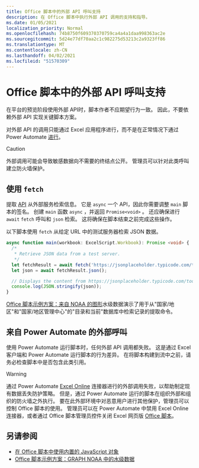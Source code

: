 ```yaml
---
title: Office 脚本中的外部 API 呼叫支持
description: 在 Office 脚本中执行外部 API 调用的支持和指导。
ms.date: 01/05/2021
localization_priority: Normal
ms.openlocfilehash: 74b8750f609370370759ca4a4a1daa998363ac2e
ms.sourcegitcommit: 5d24e77df70aa2c1c982275d53213c2a9323ff86
ms.translationtype: MT
ms.contentlocale: zh-CN
ms.lasthandoff: 04/02/2021
ms.locfileid: "51570309"
---
```

# <a name="external-api-call-support-in-office-scripts"></a>Office 脚本中的外部 API 呼叫支持

在平台的预览阶段使用外部 API[](https://developer.mozilla.org/docs/Web/API)时，脚本作者不应期望行为一致。 因此，不要依赖外部 API 实现关键脚本方案。

对外部 API 的调用只能通过 Excel 应用程序进行，而不是在正常情况下通过 Power Automate [进行](#external-calls-from-power-automate)。

> [!CAUTION]
> 外部调用可能会导致敏感数据向不需要的终结点公开。 管理员可以针对此类呼叫建立防火墙保护。

## <a name="working-with-fetch"></a>使用 `fetch`

提取 [API](https://developer.mozilla.org/docs/Web/API/Fetch_API) 从外部服务检索信息。 它是 `async` 一个 API，因此你需要调整 `main` 脚本的签名。 创建 `main` 函数 `async` ，并返回 `Promise<void>` 。 还应确保进行 `await` `fetch` 呼叫和 `json` 检索。 这将确保在脚本结束之前完成这些操作。

以下脚本使用 `fetch` 从给定 URL 中的测试服务器检索 JSON 数据。

```TypeScript
async function main(workbook: ExcelScript.Workbook): Promise <void> {
  /* 
   * Retrieve JSON data from a test server.
   */
  let fetchResult = await fetch('https://jsonplaceholder.typicode.com/todos/1');
  let json = await fetchResult.json();

  // Displays the content from https://jsonplaceholder.typicode.com/todos/1
  console.log(JSON.stringify(json));
}
```

[Office 脚本示例方案：来自 NOAA 的图形](../resources/scenarios/noaa-data-fetch.md)水级数据演示了用于从"国家/地区"和"国家/地区管理中心"的"目录和当前"数据库中检索记录的提取命令。

## <a name="external-calls-from-power-automate"></a>来自 Power Automate 的外部呼叫

使用 Power Automate 运行脚本时，任何外部 API 调用都失败。 这是通过 Excel 客户端和 Power Automate 运行脚本的行为差异。 在将脚本构建到流中之前，请务必检查脚本中是否包含此类引用。

> [!WARNING]
> 通过 Power Automate [Excel Online](/connectors/excelonlinebusiness) 连接器进行的外部调用失败，以帮助制定现有数据丢失防护策略。 但是，通过 Power Automate 运行的脚本在组织外部和组织的防火墙之外执行。 要在此外部环境中对恶意用户进行其他保护，管理员可以控制 Office 脚本的使用。 管理员可以在 Power Automate 中禁用 Excel Online 连接器，或者通过 Office 脚本管理员控件关闭 Excel 网页版 [Office 脚本](/microsoft-365/admin/manage/manage-office-scripts-settings)。

## <a name="see-also"></a>另请参阅

- [在 Office 脚本中使用内置的 JavaScript 对象](javascript-objects.md)
- [Office 脚本示例方案：GRAPH NOAA 中的水级数据](../resources/scenarios/noaa-data-fetch.md)
